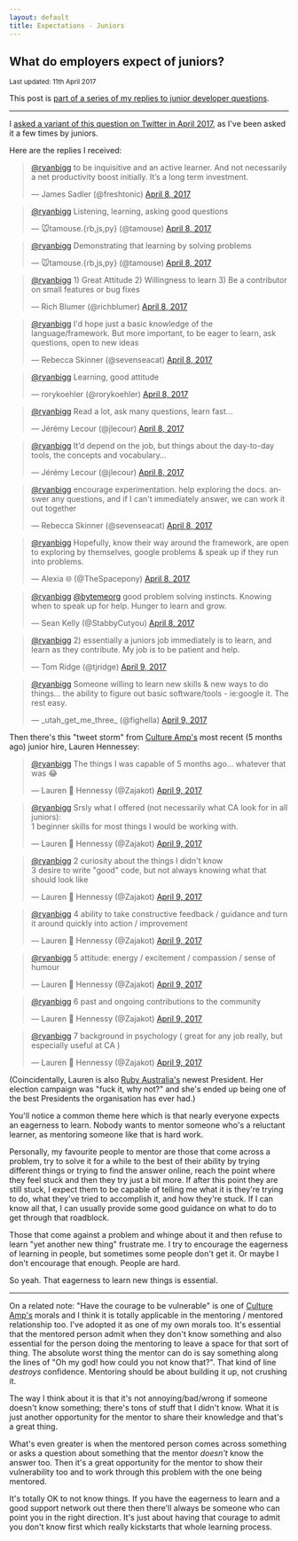 ```yaml
---
layout: default
title: Expectations - Juniors
---
```


## What do employers expect of juniors?

<small>Last updated: 11th April 2017</small>

<p class='large'>
  This post is <a href='/juniors.html'>part of a series of my replies to junior developer questions</a>.
</p>

----

<p class='large'>
I <a href='https://twitter.com/ryanbigg/status/850526920072495104'>asked a variant of this question on Twitter in April 2017</a>, as I've been asked it a few times by juniors.

Here are the replies I received:

<script async src="//platform.twitter.com/widgets.js" charset="utf-8"></script>

<blockquote class="twitter-tweet" data-conversation="none" data-lang="en"><p lang="en" dir="ltr"><a href="https://twitter.com/ryanbigg">@ryanbigg</a> to be inquisitive and an active learner. And not necessarily a net productivity boost initially. It’s a long term investment.</p>&mdash; James Sadler (@freshtonic) <a href="https://twitter.com/freshtonic/status/850532116035018752">April 8, 2017</a></blockquote>

<blockquote class="twitter-tweet" data-conversation="none" data-lang="en"><p lang="en" dir="ltr"><a href="https://twitter.com/ryanbigg">@ryanbigg</a> Listening, learning, asking good questions</p>&mdash; 🐭tamouse.{rb,js,py} (@tamouse) <a href="https://twitter.com/tamouse/status/850541277766615041">April 8, 2017</a></blockquote>

<blockquote class="twitter-tweet" data-conversation="none" data-lang="en"><p lang="en" dir="ltr"><a href="https://twitter.com/ryanbigg">@ryanbigg</a> Demonstrating that learning by solving problems</p>&mdash; 🐭tamouse.{rb,js,py} (@tamouse) <a href="https://twitter.com/tamouse/status/850541493697880064">April 8, 2017</a></blockquote>

<blockquote class="twitter-tweet" data-conversation="none" data-lang="en"><p lang="en" dir="ltr"><a href="https://twitter.com/ryanbigg">@ryanbigg</a> 1) Great Attitude 2) Willingness to learn 3) Be a contributor on small features or bug fixes</p>&mdash; Rich Blumer (@richblumer) <a href="https://twitter.com/richblumer/status/850541559707840514">April 8, 2017</a></blockquote>

<blockquote class="twitter-tweet" data-conversation="none" data-lang="en"><p lang="en" dir="ltr"><a href="https://twitter.com/ryanbigg">@ryanbigg</a> I&#39;d hope just a basic knowledge of the language/framework. But more important, to be eager to learn, ask questions, open to new ideas</p>&mdash; Rebecca Skinner (@sevenseacat) <a href="https://twitter.com/sevenseacat/status/850554722024947714">April 8, 2017</a></blockquote>

<blockquote class="twitter-tweet" data-conversation="none" data-lang="en"><p lang="en" dir="ltr"><a href="https://twitter.com/ryanbigg">@ryanbigg</a> Learning,  good attitude</p>&mdash; rorykoehler (@rorykoehler) <a href="https://twitter.com/rorykoehler/status/850561575542857728">April 8, 2017</a></blockquote>

<blockquote class="twitter-tweet" data-conversation="none" data-lang="en"><p lang="en" dir="ltr"><a href="https://twitter.com/ryanbigg">@ryanbigg</a> Read a lot, ask many questions, learn fast…</p>&mdash; Jérémy Lecour (@jlecour) <a href="https://twitter.com/jlecour/status/850597327777800192">April 8, 2017</a></blockquote>

<blockquote class="twitter-tweet" data-conversation="none" data-lang="en"><p lang="en" dir="ltr"><a href="https://twitter.com/ryanbigg">@ryanbigg</a> It’d depend on the job, but things about the day-to-day tools, the concepts and vocabulary…</p>&mdash; Jérémy Lecour (@jlecour) <a href="https://twitter.com/jlecour/status/850622215062204416">April 8, 2017</a></blockquote>

<blockquote class="twitter-tweet" data-conversation="none" data-lang="en"><p lang="en" dir="ltr"><a href="https://twitter.com/ryanbigg">@ryanbigg</a> encourage experimentation. help exploring the docs. answer any questions, and if I can&#39;t immediately answer, we can work it out together</p>&mdash; Rebecca Skinner (@sevenseacat) <a href="https://twitter.com/sevenseacat/status/850632560166158337">April 8, 2017</a></blockquote>

<blockquote class="twitter-tweet" data-conversation="none" data-lang="en"><p lang="en" dir="ltr"><a href="https://twitter.com/ryanbigg">@ryanbigg</a> Hopefully, know their way around the framework, are open to exploring by themselves, google problems &amp; speak up if they run into problems.</p>&mdash; Alexia 🌐 (@TheSpacepony) <a href="https://twitter.com/TheSpacepony/status/850633629562810368">April 8, 2017</a></blockquote>

<blockquote class="twitter-tweet" data-conversation="none" data-lang="en"><p lang="en" dir="ltr"><a href="https://twitter.com/ryanbigg">@ryanbigg</a> <a href="https://twitter.com/bytemeorg">@bytemeorg</a> good problem solving instincts. Knowing when to speak up for help. Hunger to learn and grow.</p>&mdash; Sean Kelly (@StabbyCutyou) <a href="https://twitter.com/StabbyCutyou/status/850851790128021511">April 8, 2017</a></blockquote>

<blockquote class="twitter-tweet" data-conversation="none" data-lang="en"><p lang="en" dir="ltr"><a href="https://twitter.com/ryanbigg">@ryanbigg</a> 2) essentially a juniors job immediately is to learn, and learn as they contribute. My job is to be patient and help.</p>&mdash; Tom Ridge (@tjridge) <a href="https://twitter.com/tjridge/status/851182930089066496">April 9, 2017</a></blockquote>

<blockquote class="twitter-tweet" data-conversation="none" data-lang="en"><p lang="en" dir="ltr"><a href="https://twitter.com/ryanbigg">@ryanbigg</a> Someone willing to learn new skills &amp; new ways to do things... the ability to figure out basic software/tools - ie:google it. The rest easy.</p>&mdash; _utah_get_me_three_ (@fighella) <a href="https://twitter.com/fighella/status/851182022907150336">April 9, 2017</a></blockquote>

<p class='large'>
  Then there's this "tweet storm" from <a href='https://cultureamp.com'>Culture Amp's</a> most recent (5 months ago) junior hire, Lauren Hennessey:
</p>

<blockquote class="twitter-tweet" data-conversation="none" data-lang="en"><p lang="en" dir="ltr"><a href="https://twitter.com/ryanbigg">@ryanbigg</a> The things I was capable of 5 months ago... whatever that was 😂</p>&mdash; Lauren 👾 Hennessy (@Zajakot) <a href="https://twitter.com/Zajakot/status/851185726368620544">April 9, 2017</a></blockquote>

<blockquote class="twitter-tweet" data-conversation="none" data-lang="en"><p lang="en" dir="ltr"><a href="https://twitter.com/ryanbigg">@ryanbigg</a> Srsly what I offered (not necessarily what CA look for in all juniors):<br>1 beginner skills for most things I would be working with.</p>&mdash; Lauren 👾 Hennessy (@Zajakot) <a href="https://twitter.com/Zajakot/status/851187542229565440">April 9, 2017</a></blockquote>

<blockquote class="twitter-tweet" data-conversation="none" data-lang="en"><p lang="en" dir="ltr"><a href="https://twitter.com/ryanbigg">@ryanbigg</a> 2 curiosity about the things I didn&#39;t know<br>3 desire to write &quot;good&quot; code, but not always knowing what that should look like</p>&mdash; Lauren 👾 Hennessy (@Zajakot) <a href="https://twitter.com/Zajakot/status/851187861965553664">April 9, 2017</a></blockquote>

<blockquote class="twitter-tweet" data-conversation="none" data-lang="en"><p lang="en" dir="ltr"><a href="https://twitter.com/ryanbigg">@ryanbigg</a> 4 ability to take constructive feedback / guidance and turn it around quickly into action / improvement</p>&mdash; Lauren 👾 Hennessy (@Zajakot) <a href="https://twitter.com/Zajakot/status/851188464133431296">April 9, 2017</a></blockquote>

<blockquote class="twitter-tweet" data-conversation="none" data-lang="en"><p lang="fr" dir="ltr"><a href="https://twitter.com/ryanbigg">@ryanbigg</a> 5 attitude: energy / excitement / compassion / sense of humour</p>&mdash; Lauren 👾 Hennessy (@Zajakot) <a href="https://twitter.com/Zajakot/status/851188799480578048">April 9, 2017</a></blockquote>

<blockquote class="twitter-tweet" data-conversation="none" data-lang="en"><p lang="en" dir="ltr"><a href="https://twitter.com/ryanbigg">@ryanbigg</a> 6 past and ongoing contributions to the community</p>&mdash; Lauren 👾 Hennessy (@Zajakot) <a href="https://twitter.com/Zajakot/status/851189023129214976">April 9, 2017</a></blockquote>

<blockquote class="twitter-tweet" data-conversation="none" data-lang="en"><p lang="en" dir="ltr"><a href="https://twitter.com/ryanbigg">@ryanbigg</a> 7 background in psychology ( great for any job really, but especially useful at CA )</p>&mdash; Lauren 👾 Hennessy (@Zajakot) <a href="https://twitter.com/Zajakot/status/851189391171100672">April 9, 2017</a></blockquote>

(Coincidentally, Lauren is also [Ruby Australia's](http://ruby.org.au) newest President. Her election campaign was "fuck it, why not?" and she's ended up being one of the best Presidents the organisation has ever had.)

You'll notice a common theme here which is that nearly everyone expects an eagerness to learn. Nobody wants to mentor someone who's a reluctant learner, as mentoring someone like that is hard work.

Personally, my favourite people to mentor are those that come across a problem, try to solve it for a while to the best of their ability by trying different things or trying to find the answer online, reach the point where they feel stuck and then they try just a bit more. If after this point they are still stuck, I expect them to be capable of telling me what it is they're trying to do, what they've tried to accomplish it, and how they're stuck. If I can know all that, I can usually provide some good guidance on what to do to get through that roadblock.

Those that come against a problem and whinge about it and then refuse to learn "yet another new thing" frustrate me. I try to encourage the eagerness of learning in people, but sometimes some people don't get it. Or maybe I don't encourage that enough. People are hard.

So yeah. That eagerness to learn new things is essential.

----

On a related note: "Have the courage to be vulnerable" is one of [Culture Amp's](https://cultureamp.com) morals and I think it is totally applicable in the mentoring / mentored relationship too. I've adopted it as one of my own morals too. It's essential that the mentored person admit when they don't know something and also essential for the person doing the mentoring to leave a space for that sort of thing. The absolute worst thing the mentor can do is say something along the lines of "Oh my god! how could you not know that?". That kind of line _destroys_ confidence. Mentoring should be about building it up, not crushing it.

The way I think about it is that it's not annoying/bad/wrong if someone doesn't know something; there's tons of stuff that I didn't know. What it is just another opportunity for the mentor to share their knowledge and that's a great thing.

What's even greater is when the mentored person comes across something or asks a question about something that the mentor _doesn't_ know the answer too. Then it's a great opportunity for the mentor to show their vulnerability too and to work through this problem with the one being mentored.

It's totally OK to not know things. If you have the eagerness to learn and a good support network out there then there'll always be someone who can point you in the right direction. It's just about having that courage to admit you don't know first which really kickstarts that whole learning process.
